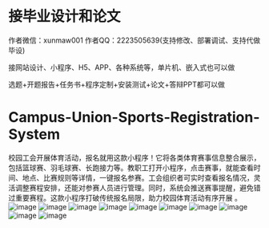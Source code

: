 # 接毕业设计和论文
作者微信：xunmaw001  作者QQ：2223505639(支持修改、部署调试、支持代做毕设)

接网站设计、小程序、H5、APP、各种系统等，单片机、嵌入式也可以做

选题+开题报告+任务书+程序定制+安装测试+论文+答辩PPT都可以做
# Campus-Union-Sports-Registration-System
校园工会开展体育活动，报名就用这款小程序！它将各类体育赛事信息整合展示，包括篮球赛、羽毛球赛、长跑接力等。教职工打开小程序，点击赛事，就能查看时间、地点、比赛规则等详情，一键报名参赛。工会组织者可实时查看报名情况，灵活调整赛程安排，还能对参赛人员进行管理。同时，系统会推送赛事提醒，避免错过重要赛程。这款小程序打破传统报名局限，助力校园体育活动有序开展 。
![image](https://github.com/user-attachments/assets/eaa96c22-788b-4c22-8047-be926fb4a317)
![image](https://github.com/user-attachments/assets/6e964e17-cf85-4ef0-82be-1667838f489d)
![image](https://github.com/user-attachments/assets/a42f9fa6-a0e0-41c7-a1dc-c7330529cf5d)
![image](https://github.com/user-attachments/assets/be66f3b7-5d95-45ad-8ef0-f2dd8f55afb5)
![image](https://github.com/user-attachments/assets/60c345c9-5f5b-4505-9c18-cc562651c16f)
![image](https://github.com/user-attachments/assets/4b3c86e3-6bec-4467-9bd3-deee31b5a635)
![image](https://github.com/user-attachments/assets/6d64d739-82e7-4d41-8137-ad80032bb6b0)
![image](https://github.com/user-attachments/assets/031b1e64-7dba-4f83-bd5e-b0f6a10cc4c9)
![image](https://github.com/user-attachments/assets/dba2a606-ba11-462c-97a6-f901fa1a120f)
![image](https://github.com/user-attachments/assets/de776e0e-73b0-484d-87b9-077010a2c2db)
